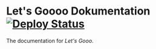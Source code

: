 # Let's Goooo Dokumentation [![Deploy Status](https://github.com/Siphalor/lets-goooo/actions/workflows/deploy.yml/badge.svg?branch=documentation)](https://nightly.link/Siphalor/lets-goooo/workflows/deploy/documentation/doc.pdf.zip?h=296d85532dde3055e38c55cc1e890367c2db5b7c)

The documentation for _Let's Gooo_.
